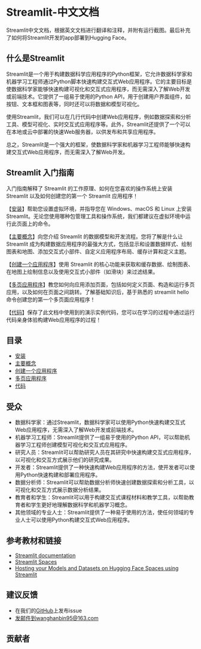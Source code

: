 # Streamlit-中文文档
Streamlit中文文档，根据英文文档进行翻译和注释，并附有运行截图。最后补充了如何将Streamlit开发的app部署到Hugging Face。
## 什么是Streamlit
Streamlit是一个用于构建数据科学应用程序的Python框架，它允许数据科学家和机器学习工程师通过Python脚本快速构建交互式Web应用程序。它的主要目标是使数据科学家能够快速构建可视化和交互式应用程序，而无需深入了解Web开发或前端技术。它提供了一组易于使用的Python API，用于创建用户界面组件，如按钮、文本框和图表等，同时还可以将数据和模型可视化。

使用Streamlit，我们可以在几行代码中创建Web应用程序，例如数据探索和分析工具、模型可视化、实时交互式应用程序等。此外，Streamlit还提供了一个可以在本地或云中部署的快速Web服务器，以供发布和共享应用程序。

总之，Streamlit是一个强大的框架，使数据科学家和机器学习工程师能够快速构建交互式Web应用程序，而无需深入了解Web开发。
## Streamlit 入门指南
入门指南解释了 Streamlit 的工作原理、如何在您喜欢的操作系统上安装 Streamlit 以及如何创建您的第一个 Streamlit 应用程序！

【[安装]()】帮助您设置虚拟环境，并指导您在 Windows、macOS 和 Linux 上安装 Streamlit。无论您使用哪种包管理工具和操作系统，我们都建议在虚拟环境中运行此页面上的命令。

【[主要概念]()】向您介绍 Streamlit 的数据模型和开发流程。您将了解是什么让 Streamlit 成为构建数据应用程序的最强大方式，包括显示和设置数据样式、绘制图表和地图、添加交互式小部件、自定义应用程序布局、缓存计算和定义主题。

【[创建一个应用程序]()】使用 Streamlit 的核心功能来获取和缓存数据、绘制图表、在地图上绘制信息以及使用交互式小部件（如滑块）来过滤结果。

【[多页应用程序]()】教您如何向应用添加页面，包括如何定义页面、构造和运行多页应用，以及如何在页面之间跳转。了解基础知识后，基于熟悉的 streamlit hello 命令创建您的第一个多页面应用程序！

【[代码]()】保存了此文档中使用到的演示实例代码，您可以在学习的过程中通过运行代码亲身体验构建Web应用程序的过程！
## 目录
- [安装]()
- [主要概念]()
- [创建一个应用程序]()
- [多页应用程序]()
- [代码]()

## 受众
- 数据科学家：通过Streamlit，数据科学家可以使用Python快速构建交互式Web应用程序，无需深入了解Web开发或前端技术。
- 机器学习工程师：Streamlit提供了一组易于使用的Python API，可以帮助机器学习工程师创建模型可视化和交互式应用程序。
- 研究人员：Streamlit可以帮助研究人员在其研究中快速构建交互式应用程序，以可视化和交互方式展示他们的研究成果。
- 开发者：Streamlit提供了一种快速构建Web应用程序的方法，使开发者可以使用Python快速构建和部署应用程序。
- 数据分析师：Streamlit可以帮助数据分析师快速创建数据探索和分析工具，以可视化和交互方式展示数据分析结果。
- 教育者和学生：Streamlit可以用于构建交互式课程材料和教学工具，以帮助教育者和学生更好地理解数据科学和机器学习概念。
- 其他领域的专业人士：Streamlit提供了一种易于使用的方法，使任何领域的专业人士可以使用Python构建交互式Web应用程序。

## 参考教材和链接
- [Streamlit documentation](https://docs.streamlit.io/)
- [Streamlit Spaces](https://huggingface.co/docs/hub/spaces-sdks-streamlit)
- [Hosting your Models and Datasets on Hugging Face Spaces using Streamlit](https://huggingface.co/blog/streamlit-spaces)

## 建议反馈
- 在我们的[GitHub]()上发布issue
- 发邮件到wanghanbin95@163.com

## 贡献者
<!-- <a href="https://github.com/wanghanbinpanda">
    <img src="https://avatars0.githubusercontent.com/u/15909210?s=460&v=4" width="45px">
</a> -->
